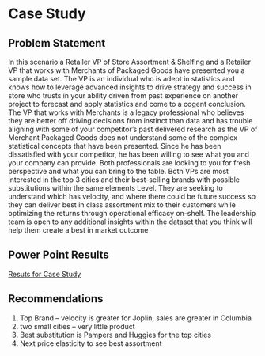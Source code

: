 # Case Study

## Problem Statement
In this scenario a Retailer VP of Store Assortment & Shelfing and a Retailer VP that works with Merchants of
Packaged Goods have presented you a sample data set. The VP is an individual who is adept in statistics and knows how
to leverage advanced insights to drive strategy and success in store who trusts in your ability driven from past experience
on another project to forecast and apply statistics and come to a cogent conclusion.
The VP that works with Merchants is a legacy professional who believes they are better off driving decisions from
instinct than data and has trouble aligning with some of your competitor’s past delivered research as the VP of Merchant
Packaged Goods does not understand some of the complex statistical concepts that have been presented. Since he has
been dissatisfied with your competitor, he has been willing to see what you and your company can provide. Both
professionals are looking to you for fresh perspective and what you can bring to the table. Both VPs are most interested in
the top 3 cities and their best-selling brands with possible substitutions within the same elements Level. They are seeking
to understand which has velocity, and where there could be future success so they can deliver best in class assortment
mix to their customers while optimizing the returns through operational efficacy on-shelf. The leadership team is open to
any additional insights within the dataset that you think will help them create a best in market outcome

## Power Point Results

[Resuts for Case Study](/powerPoint/Case%20Study.pptx)


## Recommendations 

1. Top Brand – velocity is greater for Joplin, sales are greater in Columbia
1. two small cities – very little product
1. Best substitution is Pampers and Huggies for the top cities
1. Next price elasticity to see best assortment
